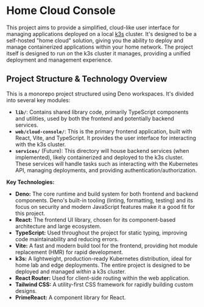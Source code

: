 # Home Cloud Console

This project aims to provide a simplified, cloud-like user interface for managing applications deployed on a local [k3s](https://k3s.io/) cluster.  It's designed to be a self-hosted "home cloud" solution, giving you the ability to deploy and manage containerized applications within your home network. The project itself is designed to run *on* the k3s cluster it manages, providing a unified deployment and management experience.

## Project Structure & Technology Overview

This is a monorepo project structured using Deno workspaces. It's divided into several key modules:

*   **`lib/`**: Contains shared library code, primarily TypeScript components and utilities, used by both the frontend and potentially backend services.
*   **`web/cloud-console/`**:  This is the primary frontend application, built with React, Vite, and TypeScript. It provides the user interface for interacting with the k3s cluster.
*   **`services/`** (Future): This directory will house backend services (when implemented), likely containerized and deployed to the k3s cluster. These services will handle tasks such as interacting with the Kubernetes API, managing deployments, and providing authentication/authorization.

**Key Technologies:**

*   **Deno:**  The core runtime and build system for both frontend and backend components. Deno's built-in tooling (linting, formatting, testing) and its focus on security and modern JavaScript features make it a good fit for this project.
*   **React:**  The frontend UI library, chosen for its component-based architecture and large ecosystem.
*   **TypeScript:**  Used throughout the project for static typing, improving code maintainability and reducing errors.
*   **Vite:**  A fast and modern build tool for the frontend, providing hot module replacement (HMR) for rapid development.
*   **k3s:**  A lightweight, production-ready Kubernetes distribution, ideal for home lab and edge deployments.  The entire project is designed to be deployed and managed *within* a k3s cluster.
*   **React Router:** Used for client-side routing within the web application.
*   **Tailwind CSS:** A utility-first CSS framework for rapidly building custom designs.
*   **PrimeReact:** A component library for React.
